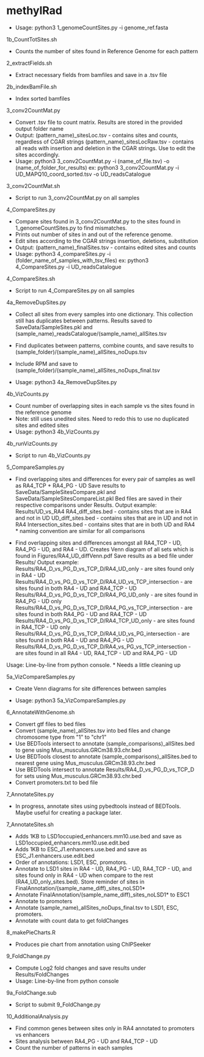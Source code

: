 # methylRad
- Usage:
        python3 1_genomeCountSites.py -i genome_ref.fasta

1b_CountTotSites.sh

- Counts the number of sites found in Reference Genome for each pattern

2_extractFields.sh

- Extract necessary fields from bamfiles and save in a .tsv file

2b_indexBamFile.sh

- Index sorted bamfiles

3_conv2CountMat.py

- Convert .tsv file to count matrix. Results are stored in the provided output folder name
- Output:
        (pattern_name)_sitesLoc.tsv - contains sites and counts, regardless of CGAR strings
        (pattern_name)_sitesLocRaw.tsv - contains all reads with insertion and deletion in the CGAR strings.
                                                                         Use to edit the sites accordingly.
- Usage:
        python3 3_conv2CountMat.py -i (name_of_file.tsv) -o (name_of_folder_for_results)
        ex: python3 3_conv2CountMat.py -i UD_MAPQ10_coord_sorted.tsv -o UD_readsCatalogue

3_conv2CountMat.sh

- Script to run 3_conv2CountMat.py on all samples

4_CompareSites.py

- Compare sites found in 3_conv2CountMat.py to the sites found in 1_genomeCountSites.py to find mismatches.
- Prints out number of sites in and out of the reference genome.
- Edit sites according to the CGAR strings insertion, deletions, substitution
- Output:
        (pattern_name)_finalSites.tsv - contains edited sites and counts
- Usage:
        python3 4_compareSites.py -i (folder_name_of_samples_with_tsv_files)
        ex: python3 4_CompareSites.py -i UD_readsCatalogue

4_CompareSites.sh

- Script to run 4_CompareSites.py on all samples

4a_RemoveDupSites.py

- Collect all sites from every samples into one dictionary. This collection still has duplicates between patterns.
        Results saved to SaveData/SampleSites.pkl and (sample_name)_readsCatalogue/(sample_name)_allSites.tsv

- Find duplicates between patterns, combine counts, and save results to (sample_folder)/(sample_name)_allSites_noDups.tsv

- Include RPM and save to (sample_folder)/(sample_name)_allSites_noDups_final.tsv
- Usage:
        python3 4a_RemoveDupSites.py

4b_VizCounts.py

- Count number of overlapping sites in each sample vs the sites found in the reference genome
- Note: still uses unedited sites. Need to redo this to use no duplicated sites and edited sites
- Usage:
        python3 4b_VizCounts.py

4b_runVizCounts.py
- Script to run 4b_VizCounts.py

5_CompareSamples.py

- Find overlapping sites and differences for every pair of samples as well as RA4_TCP + RA4_PG - UD
        Save results to SaveData/SampleSitesCompare.pkl and SaveData/SampleSitesCompareList.pkl
        Bed files are saved in their respective comparisons under Results.
        Output example: Results/UD_vs_RA4
                                        RA4_diff_sites.bed - contains sites that are in RA4 and not in UD
                                        UD_diff_sites.bed  - contains sites that are in UD and not in RA4
                                        Intersection_sites.bed - contains sites that are in both UD and RA4
                                        * naming convention are similar for all comparisons

- Find overlapping sites and differences amongst all RA4_TCP - UD, RA4_PG - UD, and RA4 - UD.
        Creates Venn diagram of all sets which is found in Figures/RA4_UD_diffVenn.pdf
        Save results as a bed file under Results/
        Output example: Results/RA4_D_vs_PG_D_vs_TCP_D/RA4_UD_only - are sites found only in RA4 - UD
                                        Results/RA4_D_vs_PG_D_vs_TCP_D/RA4_UD_vs_TCP_intersection - are sites found in both RA4 - UD and RA4_TCP - UD
                                        Results/RA4_D_vs_PG_D_vs_TCP_D/RA4_PG_UD_only - are sites found in RA4_PG - UD only
                                        Results/RA4_D_vs_PG_D_vs_TCP_D/RA4_PG_vs_TCP_intersection - are sites found in both RA4_PG - UD and RA4_TCP - UD
                                        Results/RA4_D_vs_PG_D_vs_TCP_D/RA4_TCP_UD_only - are sites found in RA4_TCP - UD only
                                        Results/RA4_D_vs_PG_D_vs_TCP_D/RA4_UD_vs_PG_intersection - are sites found in both RA4 - UD and RA4_PG - UD
                                        Results/RA4_D_vs_PG_D_vs_TCP_D/RA4_vs_PG_vs_TCP_intersection - are sites found in all RA4 - UD, RA4_TCP - UD and RA4_PG - UD

Usage:
        Line-by-line from python console.
        * Needs a little cleaning up

5a_VizCompareSamples.py

- Create Venn diagrams for site differences between samples

- Usage:
        python3 5a_VizCompareSamples.py

6_AnnotateWithGenome.sh

- Convert gtf files to bed files
- Convert (sample_name)_allSites.tsv into bed files and change chromosome type from "1" to "chr1"
- Use BEDTools intersect to annotate (sample_comparisons)_allSites.bed to gene using Mus_musculus.GRCm38.93.chr.bed
- Use BEDTools closest to annotate (sample_comparisons)_allSites.bed to nearest gene using Mus_musculus.GRCm38.93.chr.bed
- Use BEDTools intersect to annotate Results/RA4_D_vs_PG_D_vs_TCP_D for sets using Mus_musculus.GRCm38.93.chr.bed
- Convert promoters.txt to bed file

7_AnnotateSites.py

- In progress, annotate sites using pybedtools instead of BEDTools. Maybe useful for creating a package later.

7_AnnotateSites.sh

- Adds 1KB to LSD1occupied_enhancers.mm10.use.bed and save as LSD1occupied_enhancers.mm10.use.edit.bed
- Adds 1KB to ESC_J1.enhancers.use.bed and save as ESC_J1.enhancers.use.edit.bed
- Order of annotations: LSD1, ESC, promotors.
- Annotate to LSD1 sites in RA4 - UD, RA4_PG - UD, RA4_TCP - UD, and sites found only in RA4 - UD when compare to the rest
        (RA4_UD_only_sites.bed). Store reminder of sites in FinalAnnotation/(sample_name_diff)_sites_noLSD1*
- Annotate FinalAnnotation/(sample_name_diff)_sites_noLSD1* to ESC1
- Annotate to promoters
- Annotate (sample_name)_allSites_noDups_final.tsv to LSD1, ESC, promoters.
- Annotate with count data to get foldChanges

8_makePieCharts.R
- Produces pie chart from annotation using ChIPSeeker

9_FoldChange.py
- Compute Log2 fold changes and save results under Results/FoldChanges
- Usage:
        Line-by-line from python console

9a_FoldChange.sub
- Script to submit 9_FoldChange.py

10_AdditionalAnalysis.py
- Find common genes between sites only in RA4 annotated to promoters vs enhancers
- Sites analysis between RA4_PG - UD and RA4_TCP - UD
- Count the number of patterns in each samples
